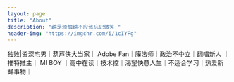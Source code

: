 ```yaml
---
layout: page
title: "About"
description: "越是烦恼越不应该忘记微笑 " 
header-img: "https://imgchr.com/i/1cIYFg"
---
```


独败|资深宅男｜葫芦侠大当家｜ Adobe Fan｜膜法师｜政治不中立｜翻唱新人 ｜推特推主｜ MI BOY ｜高中在读｜技术控｜渴望快意人生｜不适合学习｜热爱新鲜事物｜






